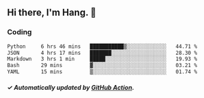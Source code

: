 ## Hi there, I'm Hang. 👋

### Coding

<!--START_SECTION:waka-->

```txt
Python     6 hrs 46 mins   ███████████▒░░░░░░░░░░░░░   44.71 %
JSON       4 hrs 17 mins   ███████░░░░░░░░░░░░░░░░░░   28.30 %
Markdown   3 hrs 1 min     █████░░░░░░░░░░░░░░░░░░░░   19.93 %
Bash       29 mins         ▓░░░░░░░░░░░░░░░░░░░░░░░░   03.21 %
YAML       15 mins         ▒░░░░░░░░░░░░░░░░░░░░░░░░   01.74 %
```

<!--END_SECTION:waka-->

##### ✓ Automatically updated by [GitHub Action](https://github.com/huhuhang/huhuhang/actions).
